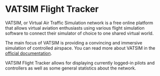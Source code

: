 # VATSIM Flight Tracker

VATSIM, or Virtual Air Traffic Simulation network is a free online platform that allows virtual aviation enthusiasts using various flight simulation software to connect their simulator of choice to one shared virtual world.

The main focus of VATSIM is providing a convincing and immersive simulation of controlled airspace. You can read more about VATSIM in the [official documentation](https://vatsim.net/docs/about/about-vatsim).

VATSIM Flight Tracker allows for displaying currently logged-in pilots and controllers as well as some general statistics about the network.
